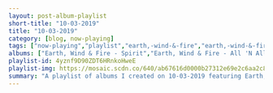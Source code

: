 ```yaml
---
layout: post-album-playlist
short-title: "10-03-2019"
title: "10-03-2019"
category: [blog, now-playing]
tags: ["now-playing","playlist","earth,-wind-&-fire","earth,-wind-&-fire","al-jarreau","stevie-wonder","alice-cooper","alice-cooper","alice-cooper","alice-cooper","alice-cooper","alice-cooper","alice-cooper","alice-cooper","alice-cooper","alice-cooper","alice-cooper","alice-cooper","alice-cooper","alice-cooper","alice-cooper","alice-cooper","alice-cooper","alice-cooper","lagwagon","wilco","goonies-never-say-die","toe"]
albums: ["Earth, Wind & Fire - Spirit","Earth, Wind & Fire - All 'N All","Al Jarreau - We Got By","Stevie Wonder - Songs In The Key Of Life","Alice Cooper - Hey Stoopid","Alice Cooper - Billion Dollar Babies (Deluxe Reissue)","Alice Cooper - Trash","Alice Cooper - Billion Dollar Babies","Alice Cooper - Paranormal","Alice Cooper - Muscle of Love","Alice Cooper - Love It to Death","Alice Cooper - Billion Dollar Babies (Deluxe Reissue)","Alice Cooper - Trash","Alice Cooper - Raise Your Fist And Yell","Alice Cooper - School's Out","Alice Cooper - Welcome to My Nightmare","Alice Cooper - Killer","Alice Cooper - Billion Dollar Babies (Deluxe Reissue)","Alice Cooper - Welcome to My Nightmare","Alice Cooper - Constrictor","Alice Cooper - Killer","Alice Cooper - School's Out","Lagwagon - Railer","Wilco - Ode to Joy","Goonies Never Say Die - Bright Lights Fading","toe - the book about my idle plot on a vague anxiety"]
playlist-id: 4yznf9D90ZDT6HRnkoHweE
playlist-img: https://mosaic.scdn.co/640/ab67616d0000b27312e69e2c6aa2c806b0656a09ab67616d0000b2732fee61bfec596bb6f5447c50ab67616d0000b27372fd4b342421268ca4d55ee5ab67616d0000b273f81891d2e28007ef6b918acd
summary: "A playlist of albums I created on 10-03-2019 featuring Earth, Wind & Fire, Earth, Wind & Fire, Al Jarreau, Stevie Wonder, Alice Cooper, Alice Cooper, Alice Cooper, Alice Cooper, Alice Cooper, Alice Cooper, Alice Cooper, Alice Cooper, Alice Cooper, Alice Cooper, Alice Cooper, Alice Cooper, Alice Cooper, Alice Cooper, Alice Cooper, Alice Cooper, Alice Cooper, Alice Cooper, Lagwagon, Wilco, Goonies Never Say Die, and toe"
---
```

